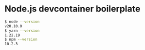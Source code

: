 # Node.js devcontainer boilerplate

```bash
$ node --version
v20.10.0
$ yarn --version
1.22.19
$ npm --version
10.2.3
```
